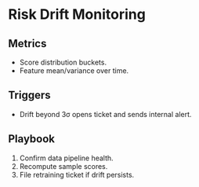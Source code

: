 # Risk Drift Monitoring

## Metrics

- Score distribution buckets.
- Feature mean/variance over time.

## Triggers

- Drift beyond 3σ opens ticket and sends internal alert.

## Playbook

1. Confirm data pipeline health.
2. Recompute sample scores.
3. File retraining ticket if drift persists.
